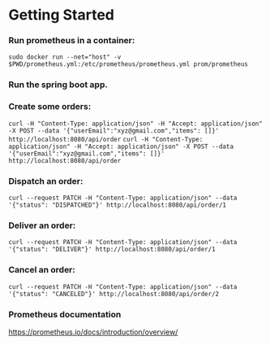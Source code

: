 # Getting Started

### Run prometheus in a container:
`sudo docker run --net="host" -v $PWD/prometheus.yml:/etc/prometheus/prometheus.yml prom/prometheus`

### Run the spring boot app.

### Create some orders:
`curl -H "Content-Type: application/json" -H "Accept: application/json" -X POST --data '{"userEmail":"xyz@gmail.com","items": []}' http://localhost:8080/api/order`
`curl -H "Content-Type: application/json" -H "Accept: application/json" -X POST --data '{"userEmail":"xyz@gmail.com","items": []}' http://localhost:8080/api/order`

### Dispatch an order:
`curl --request PATCH -H "Content-Type: application/json" --data '{"status": "DISPATCHED"}' http://localhost:8080/api/order/1`

### Deliver an order:
`curl --request PATCH -H "Content-Type: application/json" --data '{"status": "DELIVER"}' http://localhost:8080/api/order/1`

### Cancel an order:
`curl --request PATCH -H "Content-Type: application/json" --data '{"status": "CANCELED"}' http://localhost:8080/api/order/2`

### Prometheus documentation
https://prometheus.io/docs/introduction/overview/
